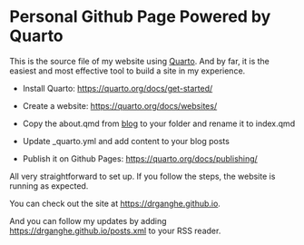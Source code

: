 # Personal Github Page Powered by Quarto
 
This is the source file of my website using [Quarto](https//quarto.org). And by far, it is the easiest and most effective tool to build a site in my experience.

- Install Quarto: <https://quarto.org/docs/get-started/>

- Create a website: <https://quarto.org/docs/websites/>

- Copy the about.qmd from [blog](https://quarto.org/docs/websites/website-blog.html) to your folder and rename it to index.qmd

- Update _quarto.yml and add content to your blog posts

- Publish it on Github Pages: <https://quarto.org/docs/publishing/>

All very straightforward to set up. If you follow the steps, the website is running as expected.

You can check out the site at <https://drganghe.github.io>.

And you can follow my updates by adding <https://drganghe.github.io/posts.xml> to your RSS reader.
